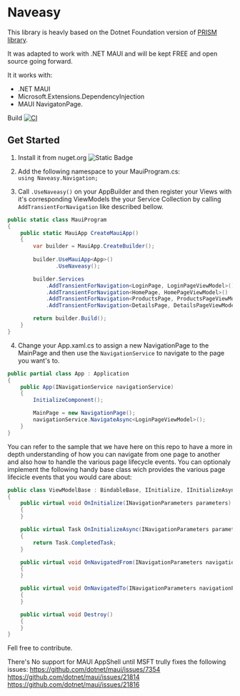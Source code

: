 # Naveasy

This library is heavly based on the Dotnet Foundation version of [PRISM library](https://github.com/PrismLibrary/Prism/releases/tag/DNF).

It was adapted to work with .NET MAUI and will be kept FREE and open source going forward.

It it works with:
- .NET MAUI
- Microsoft.Extensions.DependencyInjection
- MAUI NavigatonPage.

Build [![CI](https://github.com/naveasy/Naveasy/actions/workflows/CI.yml/badge.svg)](https://github.com/naveasy/Naveasy/actions/workflows/CI.yml)

## Get Started

1) Install it from nuget.org ![Static Badge](https://img.shields.io/badge/Naveasy-%20nuget.org-%20%23097ABB?link=https%3A%2F%2Fwww.nuget.org%2Fpackages%2FNaveasy)


2) Add the following namespace to your MauiProgram.cs:  
```using Naveasy.Navigation;```

3) Call `.UseNaveasy()` on your AppBuilder and then register your Views with it's corresponding ViewModels the your Service Collection by calling `AddTransientForNavigation` like described bellow.
```csharp
public static class MauiProgram
{
    public static MauiApp CreateMauiApp()
    {
        var builder = MauiApp.CreateBuilder();
            
        builder.UseMauiApp<App>()
               .UseNaveasy();

        builder.Services
            .AddTransientForNavigation<LoginPage, LoginPageViewModel>()
            .AddTransientForNavigation<HomePage, HomePageViewModel>()
            .AddTransientForNavigation<ProductsPage, ProductsPageViewModel>()
            .AddTransientForNavigation<DetailsPage, DetailsPageViewModel>();

        return builder.Build();
    }
}
```

4) Change your App.xaml.cs to assign a new NavigationPage to the MainPage and then use the `NavigationService` to navigate to the page you want's to.

```csharp
public partial class App : Application
{
    public App(INavigationService navigationService)
    {
        InitializeComponent();

        MainPage = new NavigationPage();
        navigationService.NavigateAsync<LoginPageViewModel>();
    }
}
```

You can refer to the sample that we have here on this repo to have a more in depth understanding of how you can navigate from one page to another and also how to handle the various page lifecycle events.
You can optionaly implement the following handy base class wich provides the various page lifecicle events that you would care about:

```csharp
public class ViewModelBase : BindableBase, IInitialize, IInitializeAsync, INavigatedAware, IDestructible
{
    public virtual void OnInitialize(INavigationParameters parameters)
    {
    }

    public virtual Task OnInitializeAsync(INavigationParameters parameters)
    {
        return Task.CompletedTask;
    }

    public virtual void OnNavigatedFrom(INavigationParameters navigationParameters)
    {
    }

    public virtual void OnNavigatedTo(INavigationParameters navigationParameters)
    {
    }

    public virtual void Destroy()
    {
    }
}
```

Fell free to contribute.

There's No support for MAUI AppShell until MSFT trully fixes the following issues:
https://github.com/dotnet/maui/issues/7354
https://github.com/dotnet/maui/issues/21814
https://github.com/dotnet/maui/issues/21816